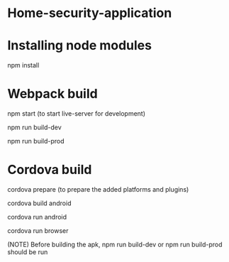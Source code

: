 # Home-security-application

# Installing node modules
<p>npm install</p>

# Webpack build
<p>npm start (to start live-server for development)</p>
<p>npm run build-dev</p>
<p>npm run build-prod</p>

# Cordova build
<p>cordova prepare (to prepare the added platforms and plugins)</p>
<p>cordova build android</p>
<p>cordova run android</p>
<p>cordova run browser</p>

<p>
	(NOTE) Before building the apk,
	npm run build-dev or npm run build-prod
	should be run
</p>
